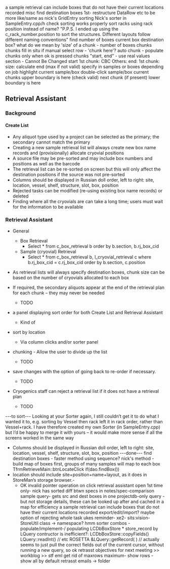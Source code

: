 ﻿
a sample retrieval can include boxes that do not have their current locations recorded
misc
    find destination boxes 1st-
    restructure DataRow etc to be more like/same as nick's GridEntry
sorting
    Nick's sorter in SampleEntry.cpp/h
    check sorting works properly 
    sort racks using rack position instead of name?
    "P.P.S. I ended up using the c_rack_number.position to sort the structures.  Different layouts follow different naming conventions"
find number of boxes
    current box
    destination box?
    what do we mean by 'size' of a chunk - number of boxes
chunks
    chunks fill in situ if manual
    select row - 'chunk here'?
    auto chunk - populate chunks only when ok is pressed
    chunks "start, end" - use real values
    section - Cannot Be Changed 
    start
        1st chunk: CBC
        Others:
    end:
        1st chunk: 
    size:
        calculate end (max if not valid)
    specify in samples or boxes depending on job
    highlight current sample/box
    double-click sample/box
        current chunks upper boundary is here (check valid)
        next chunk (if present) lower boundary is here
  
## Retrieval Assistant

### Background

#### Create List

 * Any aliquot type used by a project can be selected as the primary; the secondary cannot match the primary
 * Creating a new sample retrieval list will always create new box name records and (provisionally) allocate cryovial positions
 * A source file may be pre-sorted and may include box numbers and positions as well as the barcode
 * The retrieval list can be re-sorted on screen but this will only affect the destination positions if the source was not pre-sorted
 * Columns should be displayed in Russian doll order, left to right: site, location, vessel, shelf, structure, slot, box, position
 * Rejected tasks can be modified (re-using existing box name records) or deleted
 * Finding where all the cryovials are can take a long time; users must wait for the information to be available 

### Retrieval Assistant

 * General
    * Box Retrieval
        * Select * from c_box_retrieval b order by b.section, b.rj_box_cid
    * Sample (cryovial) Retrieval
        * Select * from c_box_retrieval b, l_cryovial_retrieval c where b.rj_box_cid = c.rj_box_cid order by b.section, c.position  
 * As retrieval lists will always specify destination boxes, chunk size can be based on the number of cryovials allocated to each box
 * If required, the secondary aliquots appear at the end of the retrieval plan for each chunk – they may never be needed
    * TODO
 * a panel displaying sort order for both Create List and Retrieval Assistant
    * Kind of
 * sort by location
    * Via column clicks and/or sorter panel

 * chunking -  Allow the user to divide up the list
    * TODO
 * save changes with the option of going back to re-order if necessary.
    * TODO
 * Cryogenics staff can reject a retrieval list if it does not have a retrieval plan
    * TODO

---to sort---
Looking at your Sorter again, I still couldn’t get it to do what I wanted it to, e.g. sorting by Vessel then rack left it in rack order, rather than Vessel+rack.  I have therefore created my own Sorter (in SampleEntry.cpp) but I’d be happy to merge it with yours – it would make more sense if all the screens worked in the same way
 * Columns should be displayed in Russian doll order, left to right: site, location, vessel, shelf, structure, slot, box, position
---done---
find destination boxes - faster method using sequence?
    nick's method - 
        build map of boxes first, groups of many samples will map to each box
            TfrmRetrieveMain::btnLocateClick
                if(dao.findBox())  
 * location should include site+position+name+layout, as it does in StoreMan’s storage browser.-
    * OK
invalid pointer operation on click retrieval assistant open 1st time only- nick has sorted
  diff btwn specs in notes/spec-comparison
    sample query-
        gets src and dest boxes in one projectdb-only query - but not storage details, these can be looked up after and cached in a map for efficiency
    a sample retrieval can include boxes that do not have their current locations recorded
    export/edit/import? maybe
    option of rejecting whole task
ukes reminder-
xe2-
sits:vision-
StoreUtil class -> namespace? hmm
sorter combos - populate/implement-/
populating LCDbBoxStore * store_record by LQuery contructor is inefficient?:
    LCDbBoxStore::copyFields()
        LQuery::readInt() // etc
            ROSETTA &LQuery::getRecord( )
            // actually seems to just pull the correct fields out of the current cursor, without running a new query, so ok
retrasst objectives for next meeting >> workblog >> stf eml
get rid of maxrows maximum-
show rows - show all by default
retrasst emails -> folder